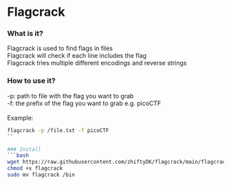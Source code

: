 # Flagcrack

### What is it?
Flagcrack is used to find flags in files </br>
Flagcrack will check if each line includes the flag </br>
Flagcrack tries multiple different encodings and reverse strings </br>

### How to use it?
-p: path to file with the flag you want to grab </br>
-f: the prefix of the flag you want to grab e.g. picoCTF </br>
</br>
Example:
```bash
flagcrack -p /file.txt -f picoCTF
``

### Install
```bash
wget https://raw.githubusercontent.com/zhiftyDK/flagcrack/main/flagcrack
chmod +x flagcrack
sudo mv flagcrack /bin
```
